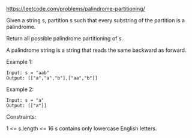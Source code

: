 https://leetcode.com/problems/palindrome-partitioning/

Given a string s, partition s such that every substring of the partition is a palindrome. 

Return all possible palindrome partitioning of s.

A palindrome string is a string that reads the same backward as forward.

 
Example 1:

```
Input: s = "aab"
Output: [["a","a","b"],["aa","b"]]
```

Example 2:

```
Input: s = "a"
Output: [["a"]]
```

Constraints:

1 <= s.length <= 16
s contains only lowercase English letters.